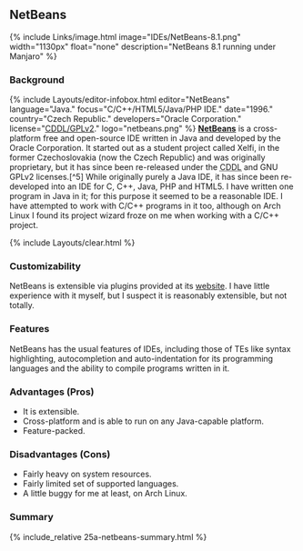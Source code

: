 ## NetBeans
{% include Links/image.html image="IDEs/NetBeans-8.1.png" width="1130px" float="none" description="NetBeans 8.1 running under Manjaro" %}

### Background
{% include Layouts/editor-infobox.html editor="NetBeans" language="Java." focus="C/C++/HTML5/Java/PHP IDE." date="1996." country="Czech Republic." developers="Oracle Corporation." license="<a href='https://netbeans.org/cddl-gplv2.html' link='_blank'>CDDL/GPLv2</a>." logo="netbeans.png" %}
[**NetBeans**](https://netbeans.org/) is a cross-platform free and open-source IDE written in Java and developed by the Oracle Corporation. It started out as a student project called Xelfi, in the former Czechoslovakia (now the Czech Republic) and was originally proprietary, but it has since been re-released under the <abbr title="Common Development and Distribution License">CDDL</abbr> and GNU GPLv2 licenses.[^5] While originally purely a Java IDE, it has since been re-developed into an IDE for C, C++, Java, PHP and HTML5. I have written one program in Java in it; for this purpose it seemed to be a reasonable IDE. I have attempted to work with C/C++ programs in it too, although on Arch Linux I found its project wizard froze on me when working with a C/C++ project.

{% include Layouts/clear.html %}<br/>
### Customizability
NetBeans is extensible via plugins provided at its [website](http://plugins.netbeans.org/PluginPortal/). I have little experience with it myself, but I suspect it is reasonably extensible, but not totally.

### Features
NetBeans has the usual features of IDEs, including those of TEs like syntax highlighting, autocompletion and auto-indentation for its programming languages and the ability to compile programs written in it.

### Advantages (Pros)
* It is extensible.
* Cross-platform and is able to run on any Java-capable platform.
* Feature-packed.

### Disadvantages (Cons)
* Fairly heavy on system resources.
* Fairly limited set of supported languages.
* A little buggy for me at least, on Arch Linux.

### Summary
{% include_relative 25a-netbeans-summary.html %}
